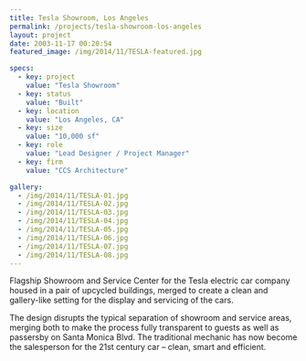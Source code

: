 ```yaml
---
title: Tesla Showroom, Los Angeles
permalink: /projects/tesla-showroom-los-angeles
layout: project
date: 2003-11-17 00:20:54
featured_image: /img/2014/11/TESLA-featured.jpg

specs:
  - key: project
    value: "Tesla Showroom"
  - key: status
    value: "Built"
  - key: location
    value: "Los Angeles, CA"
  - key: size
    value: "10,000 sf"
  - key: role
    value: "Lead Designer / Project Manager"
  - key: firm
    value: "CCS Architecture"

gallery:
  - /img/2014/11/TESLA-01.jpg
  - /img/2014/11/TESLA-02.jpg
  - /img/2014/11/TESLA-03.jpg
  - /img/2014/11/TESLA-04.jpg
  - /img/2014/11/TESLA-05.jpg
  - /img/2014/11/TESLA-06.jpg
  - /img/2014/11/TESLA-07.jpg
  - /img/2014/11/TESLA-08.jpg
---
```


Flagship Showroom and Service Center for the Tesla electric car company housed in a pair of upcycled buildings, merged to create a clean and gallery-like setting for the display and servicing of the cars.

The design disrupts the typical separation of showroom and service areas, merging both to make the process fully transparent to guests as well as passersby on Santa Monica Blvd. The traditional mechanic has now become the salesperson for the 21st century car – clean, smart and efficient.
